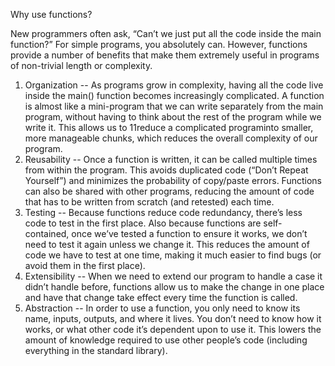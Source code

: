 Why use functions?

New programmers often ask, “Can’t we just put all the code inside the main function?” For simple programs, you absolutely can. However, functions provide a number of benefits that make them extremely useful in programs of non-trivial length or complexity.

1. Organization -- As programs grow in complexity, having all the code live inside the main() function becomes increasingly complicated. A function is almost like a mini-program that we can write separately from the main program, without having to think about the rest of the program while we write it. This allows us to 11reduce a complicated programinto smaller, more manageable chunks, which reduces the overall complexity of our program.
2. Reusability -- Once a function is written, it can be called multiple times from within the program. This avoids duplicated code (“Don’t Repeat Yourself”) and minimizes the probability of copy/paste errors. Functions can also be shared with other programs, reducing the amount of code that has to be written from scratch (and retested) each time.
3. Testing -- Because functions reduce code redundancy, there’s less code to test in the first place. Also because functions are self-contained, once we’ve tested a function to ensure it works, we don’t need to test it again unless we change it. This reduces the amount of code we have to test at one time, making it much easier to find bugs (or avoid them in the first place).
4. Extensibility -- When we need to extend our program to handle a case it didn’t handle before, functions allow us to make the change in one place and have that change take effect every time the function is called.
5. Abstraction -- In order to use a function, you only need to know its name, inputs, outputs, and where it lives. You don’t need to know how it works, or what other code it’s dependent upon to use it. This lowers the amount of knowledge required to use other people’s code (including everything in the standard library).
